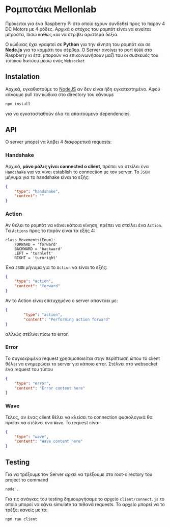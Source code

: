 # Ρομποτάκι Mellonlab

Πρόκειται για ένα Raspberry Pi στο οποίο έχουν συνδεθεί προς το παρόν 4 DC Motors με 4 ρόδες. Αρχικά ο στόχος του ρομπότ είναι να κινείται μπροστά, πίσω καθώς και να στρίβει αριστερά δεξιά.

Ο κώδικας έχει γραφτεί σε **Python** για την κίνηση του ρομπότ και σε **Node.js** για το κομμάτι του σέρβερ. Ο Server ανοίγει το port `8080` στο Raspberry κι έτσι μπορούν να επικοινωνήσουν μαζί του οι συσκευές του τοπικού δικτύου μέσω ενός `Websocket`

## Instalation

Αρχικά, εγκαθιστούμε το [NodeJS](https://nodejs.org/en) αν δεν είναι ήδη εγκατεστημένο. Αφού κάνουμε pull τον κώδικα στο directory του κάνουμε

```bash
npm install
```

για να εγκατασταθούν όλα τα απαιτούμενα dependencies.

## API

Ο server μπορεί να λάβει 4 διαφορετικά requests:

### Handshake

Αρχικά, **μόνο μόλις γίνει connected ο client**, πρέπει να στείλει ένα `Handshake` για να γίνει establish το connection με τον server. Το `JSON` μήνυμα για το handshake είναι το εξής:

```JSON
{
    "type": "handshake",
    "content": ""
}
```

### Action

Αν θέλει το ρομπότ να κάνει κάποια κίνηση, πρέπει να στείλει ένα `Action`. Τα `Actions` προς το παρόν είναι τα εξής 4:

```
class Movements(Enum):
    FORWARD = 'forward'
    BACKWARD = 'backward'
    LEFT = 'turnleft'
    RIGHT = 'turnright'
```

 Ένα `JSON` μήνυμα για το `Action` να είναι το εξής:

```JSON
{
    "type": "action",
    "content": "forward"
}
```

Αν το Action είναι επιτυχημένο ο server απαντάει με:

```JSON
{
        "type": "action",
        "content": "Performing action forward"
}
```

αλλιώς στέλνει πίσω το error.

### Εrror

Το συγκεκριμένο request χρησιμοποιείται στην περίπτωση ώπου το client θέλει να ενημερώσει το server για κάποιο error. Στέλνει στο websocket ένα request του τύπου

```JSON
{
    "type": "error",
    "content": "Error content here"
}
```

### Wave

Τέλος, αν ένας client θέλει να κλείσει το connection φυσιολογικά θα πρέπει να στέλνει ένα `Wave`. Το request είναι:

```JSON
{
    "type": "wave",
    "content": "Wave content here"
}
```

## Testing

Για να τρέξουμε τον Server αρκεί να τρέξουμε στο root-directory του project το command

```bash
node .
```

Για τις ανάγκες του testing δημιουργήσαμε το αρχείο `client/connect.js` το οποίο μπορεί να κάνει simulate τα πιθανά requests. To αρχείο μπορεί να το τρέξει κανείς με το:

```bash
npm run client
```
